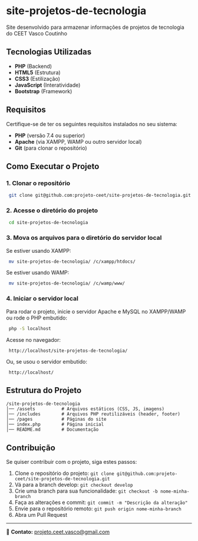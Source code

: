 # site-projetos-de-tecnologia

Site desenvolvido para armazenar informações de projetos de tecnologia do CEET Vasco Coutinho

## Tecnologias Utilizadas

- **PHP** (Backend)
- **HTML5** (Estrutura)
- **CSS3** (Estilização)
- **JavaScript** (Interatividade)
- **Bootstrap** (Framework)

## Requisitos

Certifique-se de ter os seguintes requisitos instalados no seu sistema:

- **PHP** (versão 7.4 ou superior)
- **Apache** (via XAMPP, WAMP ou outro servidor local)
- **Git** (para clonar o repositório)

## Como Executar o Projeto

### 1. Clonar o repositório

```bash
 git clone git@github.com:projeto-ceet/site-projetos-de-tecnologia.git
```

### 2. Acesse o diretório do projeto

```bash
 cd site-projetos-de-tecnologia
```

### 3. Mova os arquivos para o diretório do servidor local

Se estiver usando XAMPP:

```bash
 mv site-projetos-de-tecnologia/ /c/xampp/htdocs/
```

Se estiver usando WAMP:

```bash
 mv site-projetos-de-tecnologia/ /c/wamp/www/
```

### 4. Iniciar o servidor local

Para rodar o projeto, inicie o servidor Apache e MySQL no XAMPP/WAMP ou rode o PHP embutido:

```bash
 php -S localhost
```

Acesse no navegador:

```
 http://localhost/site-projetos-de-tecnologia/
```

Ou, se usou o servidor embutido:

```
 http://localhost/
```

## Estrutura do Projeto

```
/site-projetos-de-tecnologia
│── /assets          # Arquivos estáticos (CSS, JS, imagens)
│── /includes        # Arquivos PHP reutilizáveis (header, footer)
│── /pages           # Páginas do site
│── index.php        # Página inicial
│── README.md        # Documentação
```

## Contribuição

Se quiser contribuir com o projeto, siga estes passos:

1. Clone o repositório do projeto: `git clone git@github.com:projeto-ceet/site-projetos-de-tecnologia.git`
2. Vá para a branch develop: `git checkout develop`
3. Crie uma branch para sua funcionalidade: `git checkout -b nome-minha-branch`
4. Faça as alterações e commit: `git commit -m "Descrição da alteração"`
5. Envie para o repositório remoto: `git push origin nome-minha-branch`
6. Abra um Pull Request

---

📧 **Contato:** projeto.ceet.vasco@gmail.com

